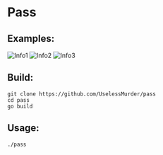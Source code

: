 # Pass


## Examples:

   ![Info1](https://pp.userapi.com/c846122/v846122866/7cfb1/W1xfkD8j6cY.jpg)
   ![Info2](https://pp.userapi.com/c846122/v846122866/7cfbb/vuAuj2ucUEg.jpg)
   ![Info3](https://pp.userapi.com/c846122/v846122866/7cfc5/x1vp9YCpqMs.jpg)

## Build:

    git clone https://github.com/UselessMurder/pass
    cd pass
    go build
    
## Usage:

    ./pass
    
